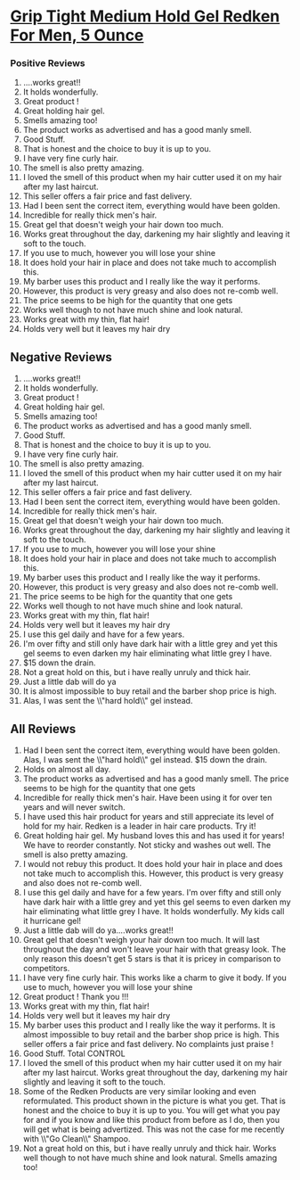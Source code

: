 # [Grip Tight Medium Hold Gel Redken For Men, 5 Ounce](https://products.checkmycream.com/products/Grip-Tight-Medium-Hold-Gel-Redken-For-Men-5-Ounce.html)

### Positive Reviews

<ol>
      <li>....works great!!</li>
      <li>It holds wonderfully.  </li>
      <li>Great product !</li>
      <li>Great holding hair gel.</li>
      <li>Smells amazing too!</li>
      <li>The product works as advertised and has a good manly smell.  </li>
      <li>Good Stuff.</li>
      <li>That is honest and the choice to buy it is up to you.  </li>
      <li>I have very fine curly hair.</li>
      <li>The smell is also pretty amazing.</li>
      <li>I loved the smell of this product when my hair cutter used it on my hair after my last haircut.</li>
      <li>This seller offers a fair price and fast delivery.  </li>
      <li>Had I been sent the correct item, everything would have been golden.</li>
      <li>Incredible for really thick men&#x27;s hair.  </li>
      <li>Great gel that doesn&#x27;t weigh your hair down too much.  </li>
      <li>Works great throughout the day, darkening my hair slightly and leaving it soft to the touch.</li>
      <li>If you use to much, however you will lose your shine</li>
      <li>It does hold your hair in place and does not take much to accomplish this.</li>
      <li>My barber uses this product and I really like the way it performs.</li>
      <li>However, this product is very greasy and also does not re-comb well.</li>
      <li>The price seems to be high for the quantity that one gets</li>
      <li>Works well though to not have much shine and look natural.  </li>
      <li>Works great with my thin, flat hair!</li>
      <li>Holds very well but it leaves my hair dry</li>
</ol>


<h2>Negative Reviews</h2>
<ol>
<li> ....works great!!</li>
<li> It holds wonderfully.  </li>
<li> Great product !</li>
<li> Great holding hair gel.</li>
<li> Smells amazing too!</li>
<li> The product works as advertised and has a good manly smell.  </li>
<li> Good Stuff.</li>
<li> That is honest and the choice to buy it is up to you.  </li>
<li> I have very fine curly hair.</li>
<li> The smell is also pretty amazing.</li>
<li> I loved the smell of this product when my hair cutter used it on my hair after my last haircut.</li>
<li> This seller offers a fair price and fast delivery.  </li>
<li> Had I been sent the correct item, everything would have been golden.</li>
<li> Incredible for really thick men&#x27;s hair.  </li>
<li> Great gel that doesn&#x27;t weigh your hair down too much.  </li>
<li> Works great throughout the day, darkening my hair slightly and leaving it soft to the touch.</li>
<li> If you use to much, however you will lose your shine</li>
<li> It does hold your hair in place and does not take much to accomplish this.</li>
<li> My barber uses this product and I really like the way it performs.</li>
<li> However, this product is very greasy and also does not re-comb well.</li>
<li> The price seems to be high for the quantity that one gets</li>
<li> Works well though to not have much shine and look natural.  </li>
<li> Works great with my thin, flat hair!</li>
<li> Holds very well but it leaves my hair dry</li>
<li> I use this gel daily and have for a few years.  </li>
<li> I&#x27;m over fifty and still only have dark hair with a little grey and yet this gel seems to even darken my hair eliminating what little grey I have.  </li>
<li> $15 down the drain.</li>
<li> Not a great hold on this, but i have really unruly and thick hair.  </li>
<li> Just a little dab will do ya</li>
<li> It is almost impossible to buy retail and the barber shop price is high.</li>
<li> Alas, I was sent the \\&quot;hard hold\\&quot; gel instead.</li>
</ol>

<h2>All Reviews</h2>

<ol>
    <li> Had I been sent the correct item, everything would have been golden. Alas, I was sent the \\&quot;hard hold\\&quot; gel instead. $15 down the drain.</li>
    <li> Holds on almost all day.</li>
    <li> The product works as advertised and has a good manly smell.  The price seems to be high for the quantity that one gets</li>
    <li> Incredible for really thick men&#x27;s hair.  Have been using it for over ten years and will never switch.</li>
    <li> I have used this hair product for years and still appreciate its level of hold for my hair. Redken is a leader in hair care products. Try it!</li>
    <li> Great holding hair gel. My husband loves this and has used it for years!  We have to reorder constantly. Not sticky and washes out well.  The smell is also pretty amazing.</li>
    <li> I would not rebuy this product. It does hold your hair in place and does not take much to accomplish this. However, this product is very greasy and also does not re-comb well.</li>
    <li> I use this gel daily and have for a few years.  I&#x27;m over fifty and still only have dark hair with a little grey and yet this gel seems to even darken my hair eliminating what little grey I have.  It holds wonderfully.  My kids call it hurricane gel!</li>
    <li> Just a little dab will do ya....works great!!</li>
    <li> Great gel that doesn&#x27;t weigh your hair down too much.  It will last throughout the day and won&#x27;t leave your hair with that greasy look.  The only reason this doesn&#x27;t get 5 stars is that it is pricey in comparison to competitors.</li>
    <li> I have very fine curly hair. This works like a charm to give it body. If you use to much, however you will lose your shine</li>
    <li> Great product ! Thank you !!!</li>
    <li> Works great with my thin, flat hair!</li>
    <li> Holds very well but it leaves my hair dry</li>
    <li> My barber uses this product and I really like the way it performs. It is almost impossible to buy retail and the barber shop price is high. This seller offers a fair price and fast delivery.  No complaints just praise !</li>
    <li> Good Stuff. Total CONTROL</li>
    <li> I loved the smell of this product when my hair cutter used it on my hair after my last haircut. Works great throughout the day, darkening my hair slightly and leaving it soft to the touch.</li>
    <li> Some of the Redken Products are very similar looking and even reformulated.  This product shown in the picture is what you get.  That is honest and the choice to buy it is up to you.  You will get what you pay for and if you know and like this product from before as I do, then you will get what is being advertized.  This was not the case for me recently with \\&quot;Go Clean\\&quot; Shampoo.</li>
    <li> Not a great hold on this, but i have really unruly and thick hair.  Works well though to not have much shine and look natural.  Smells amazing too!</li>
</ol>





